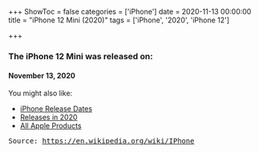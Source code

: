 +++
ShowToc = false
categories = ['iPhone']
date = 2020-11-13 00:00:00
title = "iPhone 12 Mini (2020)"
tags = ['iPhone', '2020', 'iPhone 12']

+++

### The iPhone 12 Mini was released on: 
#### November 13, 2020


<!--more-->


    
You might also like:

- [iPhone Release Dates](https://AppleReleaseDate.com//categories/iphone/)
- [Releases in 2020](https://AppleReleaseDate.com//tags/2020/)
- [All Apple Products](https://AppleReleaseDate.com//categories/)



<kbd> Source: https://en.wikipedia.org/wiki/IPhone</kbd>


